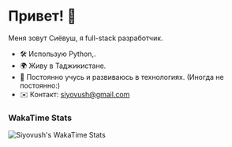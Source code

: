 # Привет! 👋  
Меня зовут Сиёвуш, я full-stack разработчик.  
- 🛠 Использую Python,.  
- 🌍 Живу в Таджикистане.  
- 🧠 Постоянно учусь и развиваюсь в технологиях. (Иногда не постоянно:)
- ✉️ Контакт: siyovush@gmail.com  


### WakaTime Stats
![Siyovush's WakaTime Stats](https://github-readme-stats.vercel.app/api/wakatime?https://wakatime.com/@siyavush1411)
